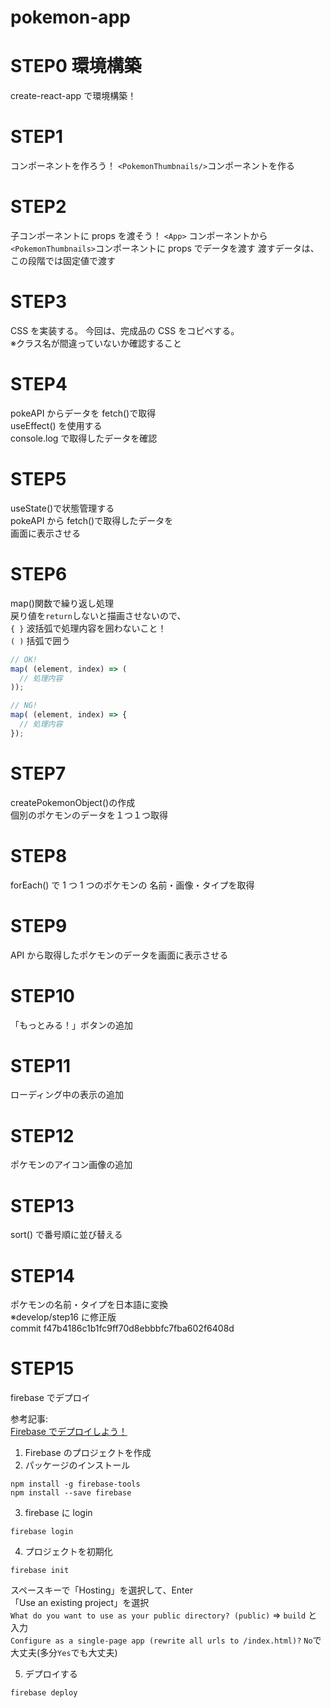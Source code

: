 # pokemon-app

# STEP0 環境構築

create-react-app で環境構築！

# STEP1

コンポーネントを作ろう！
`<PokemonThumbnails/>`コンポーネントを作る

# STEP2

子コンポーネントに props を渡そう！
`<App>` コンポーネントから`<PokemonThumbnails>`コンポーネントに props でデータを渡す
渡すデータは、この段階では固定値で渡す

# STEP3

CSS を実装する。
今回は、完成品の CSS をコピペする。  
※クラス名が間違っていないか確認すること

# STEP4

pokeAPI からデータを fetch()で取得  
useEffect() を使用する  
console.log で取得したデータを確認

# STEP5

useState()で状態管理する  
pokeAPI から fetch()で取得したデータを  
画面に表示させる

# STEP6

map()関数で繰り返し処理  
戻り値を`return`しないと描画させないので、  
`{ }` 波括弧で処理内容を囲わないこと！  
`( )` 括弧で囲う

```javascript
// OK!
map( (element, index) => (
  // 処理内容
));

// NG!
map( (element, index) => {
  // 処理内容
});
```

# STEP7

createPokemonObject()の作成  
個別のポケモンのデータを１つ１つ取得

# STEP8

forEach() で 1 つ 1 つのポケモンの
名前・画像・タイプを取得

# STEP9

API から取得したポケモンのデータを画面に表示させる

# STEP10

「もっとみる！」ボタンの追加

# STEP11

ローディング中の表示の追加

# STEP12

ポケモンのアイコン画像の追加

# STEP13

sort() で番号順に並び替える

# STEP14

ポケモンの名前・タイプを日本語に変換  
※develop/step16 に修正版  
commit f47b4186c1b1fc9ff70d8ebbbfc7fba602f6408d

# STEP15

firebase でデプロイ

参考記事:  
[Firebase でデプロイしよう！](https://qiita.com/hiroki-harada/items/ca22ac177db68e3c3796)

1. Firebase のプロジェクトを作成
2. パッケージのインストール

```shell
npm install -g firebase-tools
npm install --save firebase
```

3. firebase に login

```shell
firebase login
```

4. プロジェクトを初期化

```shell
firebase init
```

スペースキーで「Hosting」を選択して、Enter  
「Use an existing project」を選択  
`What do you want to use as your public directory? (public)` => `build` と入力  
`Configure as a single-page app (rewrite all urls to /index.html)?` `No`で大丈夫(多分`Yes`でも大丈夫)

5. デプロイする

```shell
firebase deploy
```
